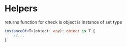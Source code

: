 # Helpers

returns function for check is object is instance of set type

```ts
instanceOf<T>(object: any): object is T {
    //...
}
```
